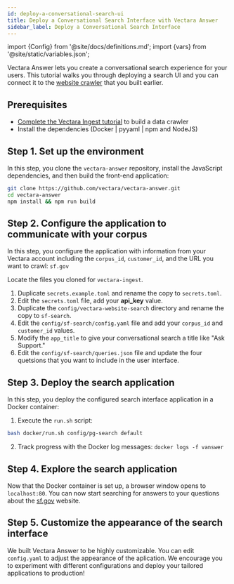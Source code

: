 ```yaml
---
id: deploy-a-conversational-search-ui
title: Deploy a Conversational Search Interface with Vectara Answer
sidebar_label: Deploy a Conversational Search Interface
---
```


import {Config} from '@site/docs/definitions.md';
import {vars} from '@site/static/variables.json';

Vectara Answer lets you create a conversational search experience for your 
users. This tutorial walks you through deploying a search UI and you can 
connect it to the [website crawler](/docs/discover/build-a-data-crawler) that you built earlier.


## Prerequisites
* [Complete the Vectara Ingest tutorial](/docs/discover/build-a-data-crawler) to build a data crawler
* Install the dependencies (Docker | pyyaml | npm and NodeJS)

## Step 1. Set up the environment

In this step, you clone the `vectara-answer` repository, install the 
JavaScript dependencies, and then build the front-end application:

```bash
git clone https://github.com/vectara/vectara-answer.git
cd vectara-answer
npm install && npm run build
```

## Step 2. Configure the application to communicate with your corpus

In this step, you configure the application with information from your 
Vectara account including the `corpus_id`, `customer_id`, and the URL you 
want to crawl: `sf.gov`

Locate the files you cloned for `vectara-ingest`.

1. Duplicate `secrets.example.toml` and rename the copy to `secrets.toml`.
2. Edit the `secrets.toml` file, add your **api_key** value.
3. Duplicate the `config/vectara-website-search` directory and rename the copy to `sf-search`.
4. Edit the `config/sf-search/config.yaml` file and add your `corpus_id` and `customer_id` values.
5. Modify the `app_title` to give your conversational search a title like "Ask Support."
6. Edit the `config/sf-search/queries.json` file and update the four quetsions 
   that you want to include in the user interface.


## Step 3. Deploy the search application

In this step, you deploy the configured search interface application in a 
Docker container:

1. Execute the `run.sh` script:

```bash
bash docker/run.sh config/pg-search default
```
2. Track progress with the Docker log messages: `docker logs -f vanswer`

## Step 4. Explore the search application

Now that the Docker container is set up, a browser window opens 
to `localhost:80`. You can now start searching for answers to your questions 
about the [sf.gov](https://sf.gov) website.


## Step 5. Customize the appearance of the search interface

We built Vectara Answer to be highly customizable. You can edit `config.yaml` to 
adjust the appearance of the aplication. We encourage you to experiment with 
different configurations and deploy your tailored applications to production!